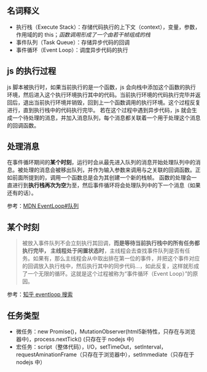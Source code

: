 ## 名词释义
- 执行栈（Execute Stack）：存储代码执行的上下文（context），变量，参数，作用域的的 this；*函数调用形成了一个由若干帧组成的栈*
- 事件队列（Task Queue）：存储异步代码的回调
- 事件循环（Event Loop）：调度异步代码的执行

## js 的执行过程
js 脚本被执行时，如果当前执行的是一个函数，js 会向栈中添加这个函数的执行环境，然后进入这个执行环境执行其中的代码。当前执行环境的代码执行完毕并返回后，退出当前执行环境并销毁，回到上一个函数调用的执行环境。这个过程反复进行，直到执行栈中的代码执行完毕。
若在这个过程中遇到异步代码，js 就会生成一个待处理的消息，并加入消息队列，每个消息都关联着一个用于处理这个消息的回调函数。

## 处理消息
在事件循环期间的**某个时刻**，运行时会从最先进入队列的消息开始处理队列中的消息。被处理的消息会被移出队列，并作为输入参数来调用与之关联的回调函数。正如前面所提到的，调用一个函数总是会为其创建一个新的栈帧。
函数的处理会一直进行到**执行栈再次为空**为至，然后事件循环将会处理队列中的下一个消息（如果还有的话）。

参考：[MDN EventLoop#队列](https://developer.mozilla.org/zh-CN/docs/Web/JavaScript/EventLoop#%E9%98%9F%E5%88%97)

## 某个时刻
> 被放入事件队列不会立刻执行其回调，**而是等待当前执行栈中的所有任务都执行完毕， 主线程处于闲置状态时**，主线程会去查找事件队列是否有任务。如果有，那么主线程会从中取出排在第一位的事件，并把这个事件对应的回调放入执行栈中，然后执行其中的同步代码...，如此反复，这样就形成了一个无限的循环。这就是这个过程被称为“事件循环（Event Loop）”的原因。

参考：[知乎 eventloop 搜索](https://zhuanlan.zhihu.com/p/33058983)

## 任务类型
- 微任务：new Promise()，MutationObserver(html5新特性，只存在与浏览器中)，process.nextTick() (只存在于 nodejs 中)
- 宏任务：script（整体代码），I/O，setTimeOut，setInterval，requestAminationFrame（只存在于浏览器中），setImmediate（只存在于 nodejs 中）
